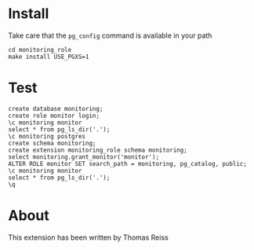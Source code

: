 # Install

Take care that the `pg_config` command is available in your path

```
cd monitoring_role
make install USE_PGXS=1
```

# Test

```
create database monitoring;
create role monitor login;
\c monitoring monitor
select * from pg_ls_dir('.');
\c monitoring postgres
create schema monitoring;
create extension monitoring_role schema monitoring;
select monitoring.grant_monitor('monitor');
ALTER ROLE monitor SET search_path = monitoring, pg_catalog, public;
\c monitoring monitor
select * from pg_ls_dir('.');
\q
```

# About

This extension has been written by Thomas Reiss

